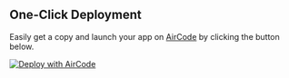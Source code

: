 
## One-Click Deployment

Easily get a copy and launch your app on [AirCode](https://aircode.io/) by clicking the button below.

[![Deploy with AirCode](https://aircode-test.com/dashboard-public/shiki/aircode.svg)](https://aircode-test.com/dashboard?owner=184kevin&repo=test-aircode&branch=main&path=)


        